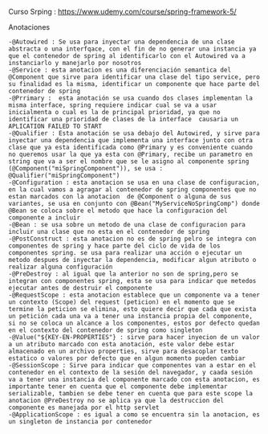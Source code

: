 Curso Srping : https://www.udemy.com/course/spring-framework-5/

Anotaciones

	-@Autowired : Se usa para inyectar una dependencia de una clase abstracta o una interfqace, con el fin de no generar una instancia ya que el contenedor de spring al identificarlo con el Autowired va a instanciarlo y manejarlo por nosotros
	-@Service : esta anotacion es una diferenciación semantica del @Component que sirve para identificar una clase del tipo service, pero su finalidad es la misma, identificar un componente que hace parte del contenedor de spring
	-@Prrimary :  esta anotación se usa cuando dos clases implementan la misma interface, spring requiere indicar cual se va a usar inicialmenta o cual es la de principal prioridad, ya que no identificar una prioridad de clases de la interface  causaria un APLICATION FAILED TO START 
	-@Qualifier : Esta anotación se usa debajo del Autowired, y sirve para inyectar una dependencia que implementa una interface junto con otra clase que ya esta identificada como @Primary y es conveniente cuando no queremos usar la que ya esta con @Primary, recibe un parametro en string que va a ser el nombre que se le asigno al componente spring (@Component("miSpringComponent")), se usa : @Qualifier("miSpringComponent")
	-@Configuration : esta anotacion se usa en una clase de configuracion, en la cual vamos a agragar al contenedor de spring componentes que no estan marcados con la anotacion  de @Component o alguna de sus variantes, se usa en conjunto con @Bean("MyServiceNoSpringComp") donde @Bean se coloca sobre el metodo que hace la configuracion del componente a incluir
	-@Bean : se usa sobre un metodo de una clase de configuracion para incluir una clase que no esta en el contenedor de spring
	-@PostConstruct : esta anotacion no es de spring pelro se integra con componentes de spring y hace parte del ciclo de vida de los componentes spring. se usa para realizar una acción o ejecutar un metodo despues de inyectar la dependencia, modificar algun atributo o realizar alguna configuración 
	-@PreDestroy : al igual que la anterior no son de spring,pero se integran con componentes spring, esta se usa para indicar que metedos ejecutar antes de destruir el componente
	-@RequestScope : esta anotacion establece que un componente va a tener un contexto (Scope) del request (peticion) en el momento que se termine la peticion se elimina, esto quiere decir que cada que exista un petición cada una va a tener una instancia propia del componente, si no se coloca un alcance a los componentes, estos por defecto quedan en el contexto del contenedor de spring como singleton
	-@Value("${KEY-EN-PROPERTIES"} : sirve para hacer inyecion de un valor a un atributo marcado con esta anotación, este valor debe estar almacenado en un archivo properties, sirve para desacoplar texto estatico o valores por defecto que en algun momento pueden cambiar
	-@SessionScope : Sirve para indicar que componentes van a estar en el contenedor en el contexto de la sesión del navegador, y caada sesión va a tener una instancia del componente marcado con esta anotacion, es importante tener en cuenta que el componente debe implementar serializable, tambien se debe tener en cuenta que para este scope la anotacion @PreDestroy no se aplica ya que la destruccion del componente es manejada por el http servlet
	-@ApplicationScope : es igual a como se encuentra sin la anotacion, es un singleton de instancia por contenedor 